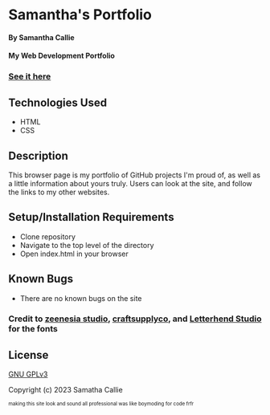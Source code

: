 # Samantha's Portfolio

#### By **Samantha Callie**

#### My Web Development Portfolio 


### [See it here](https://hoomee90.github.io/portfolio)

## Technologies Used

* HTML
* CSS

## Description

This browser page is my portfolio of GitHub projects I'm proud of, as well as a little information about yours truly. Users can look at the site, and follow the links to my other websites. 

## Setup/Installation Requirements

* Clone repository
* Navigate to the top level of the directory
* Open index.html in your browser

## Known Bugs

* There are no known bugs on the site

### Credit to [zeenesia studio](https://www.fontspace.com/billy-hatter-font-f78442), [craftsupplyco](https://www.fontspace.com/railly-font-f96088), and [Letterhend Studio](https://www.fontspace.com/black-north-font-f87052) for the fonts

## License

[GNU GPLv3](https://choosealicense.com/licenses/agpl-3.0/)

Copyright (c) 2023 Samatha Callie

<sub><sup>making this site look and sound all professional was like boymoding for code frfr</sup></sub>
